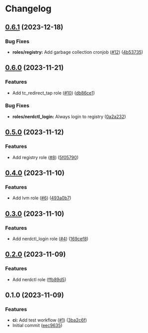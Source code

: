 # Changelog

## [0.6.1](https://github.com/hostinger/ansible-collection-common/compare/v0.6.0...v0.6.1) (2023-12-18)


### Bug Fixes

* **roles/registry:** Add garbage collection cronjob ([#12](https://github.com/hostinger/ansible-collection-common/issues/12)) ([4b53735](https://github.com/hostinger/ansible-collection-common/commit/4b537351dfc28caafd9942bf682c800b68616363))

## [0.6.0](https://github.com/hostinger/ansible-collection-common/compare/v0.5.0...v0.6.0) (2023-11-21)


### Features

* Add tc_redirect_tap role ([#10](https://github.com/hostinger/ansible-collection-common/issues/10)) ([db86ce1](https://github.com/hostinger/ansible-collection-common/commit/db86ce1d171432a37224627928aed6868c45ec73))


### Bug Fixes

* **roles/nerdctl_login:** Always login to registry ([0a2a232](https://github.com/hostinger/ansible-collection-common/commit/0a2a232b7011b5135a263607483a6bfb6d5727ab))

## [0.5.0](https://github.com/hostinger/ansible-collection-common/compare/v0.4.0...v0.5.0) (2023-11-12)


### Features

* Add registry role ([#8](https://github.com/hostinger/ansible-collection-common/issues/8)) ([5f05790](https://github.com/hostinger/ansible-collection-common/commit/5f05790602781c6b26b90a98a805e1de0bc1424e))

## [0.4.0](https://github.com/hostinger/ansible-collection-common/compare/v0.3.0...v0.4.0) (2023-11-10)


### Features

* Add lvm role ([#6](https://github.com/hostinger/ansible-collection-common/issues/6)) ([493a0b7](https://github.com/hostinger/ansible-collection-common/commit/493a0b73796bea1dede1d1710588b9524d8fc3bc))

## [0.3.0](https://github.com/hostinger/ansible-collection-common/compare/v0.2.0...v0.3.0) (2023-11-10)


### Features

* Add nerdctl_login role ([#4](https://github.com/hostinger/ansible-collection-common/issues/4)) ([169cef8](https://github.com/hostinger/ansible-collection-common/commit/169cef870080c6530961c3e34d7eef616920750b))

## [0.2.0](https://github.com/hostinger/ansible-collection-common/compare/v0.1.0...v0.2.0) (2023-11-09)


### Features

* Add nerdctl role ([ffb89d5](https://github.com/hostinger/ansible-collection-common/commit/ffb89d57540a7af44173363eca10e3f7da0fed66))

## 0.1.0 (2023-11-09)


### Features

* **ci:** Add test workflow ([#1](https://github.com/hostinger/ansible-collection-common/issues/1)) ([3ba2c6f](https://github.com/hostinger/ansible-collection-common/commit/3ba2c6f48d6c993794ae6bc6ae4916978c4e5690))
* Initial commit ([eec9635](https://github.com/hostinger/ansible-collection-common/commit/eec96359db09662b5058ae53987b2498b4945adb))
